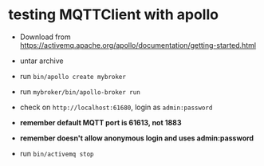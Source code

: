 # testing MQTTClient with apollo

* Download from https://activemq.apache.org/apollo/documentation/getting-started.html

* untar archive
* run `bin/apollo create mybroker`

* run `mybroker/bin/apollo-broker run`
* check on `http://localhost:61680`, login as `admin:password`

* **remember default MQTT port is 61613, not 1883**
* **remember doesn't allow anonymous login and uses admin:password**

* run `bin/activemq stop`
